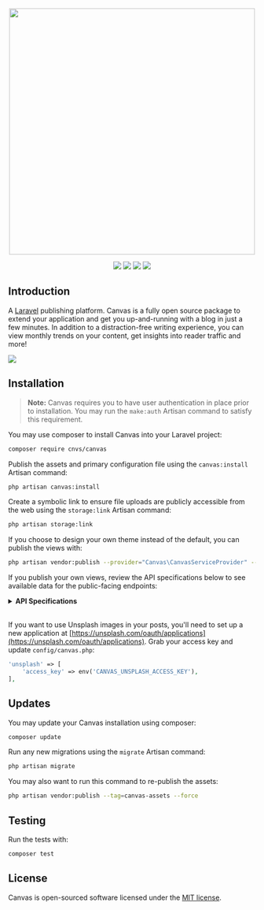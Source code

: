 <p align="center">
    <br>
    <img src="https://raw.githubusercontent.com/cnvs/art/master/github-header.png" width="500">
</p>

<p align="center">
	<a href="https://travis-ci.org/cnvs/canvas"><img src="https://travis-ci.org/cnvs/canvas.svg?branch=master"></a>
	<a href="https://packagist.org/packages/cnvs/canvas"><img src="https://poser.pugx.org/cnvs/canvas/downloads"></a>
	<a href="https://packagist.org/packages/cnvs/canvas"><img src="https://poser.pugx.org/cnvs/canvas/v/stable"></a>
	<a href="https://packagist.org/packages/cnvs/canvas"><img src="https://poser.pugx.org/cnvs/canvas/license"></a>
    <br>
</p>

## Introduction

A [Laravel](https://laravel.com) publishing platform. Canvas is a fully open source package to extend your 
application and get you up-and-running with a blog in just a few minutes. In addition to a distraction-free 
writing experience, you can view monthly trends on your content, get insights into reader traffic and more!

<img src="https://cnvs.io/img/zDTOCfMeOf2pr1sHax9KqNzWsnF8KOa55CPPyppc.png">

## Installation

> **Note:** Canvas requires you to have user authentication in place prior to installation. You may run the `make:auth` Artisan command to satisfy this requirement.

You may use composer to install Canvas into your Laravel project:

```bash
composer require cnvs/canvas
```

Publish the assets and primary configuration file using the `canvas:install` Artisan command:

```bash
php artisan canvas:install
```

Create a symbolic link to ensure file uploads are publicly accessible from the web using the `storage:link` Artisan command:

```bash
php artisan storage:link
```

If you choose to design your own theme instead of the default, you can publish the views with:

```bash
php artisan vendor:publish --provider="Canvas\CanvasServiceProvider" --tag="canvas-views"
```

If you publish your own views, review the API specifications below to see available data for the public-facing endpoints:

<details>
<summary><b>API Specifications</b></summary>
<ul>
<li><code>GET /blog</code> Returns a simple-paginated index of posts</li>

<br>

```php
"data": [
    "posts": "Illuminate\Pagination\Paginator"
]
```

<li><code>GET /blog/{slug}</code> Returns a single blog post</li>

<br>

```php
"data": [
    "author": "App\User",
    "post": "App\Canvas\Post",
    "meta": {
        "og_title": "string"
        "twitter_title": "string"
        "og_description": "string"
        "meta_description": "string"
        "twitter_description": "string"
	},
    "next": "App\Canvas\Post",
    "random": "App\Canvas\Post"
]
```

<li><code>GET /blog/tag/{slug}</code> Returns a simple-paginated index of posts for a single tag</li>

<br>

```php
"data": [
    "topic": "Canvas/Tag",
    "posts": "Illuminate\Pagination\Paginator"
]
```
</ul>
</details>

<br>

If you want to use Unsplash images in your posts, you'll need to set up a new application at [https://unsplash.com/oauth/applications](https://unsplash.com/oauth/applications). Grab your access key and update `config/canvas.php`:

```php
'unsplash' => [
    'access_key' => env('CANVAS_UNSPLASH_ACCESS_KEY'),
],
```

## Updates

You may update your Canvas installation using composer:

```bash
composer update
```

Run any new migrations using the `migrate` Artisan command:

```bash
php artisan migrate
```

You may also want to run this command to re-publish the assets:

```bash
php artisan vendor:publish --tag=canvas-assets --force
```

## Testing

Run the tests with:

```bash
composer test
```

## License

Canvas is open-sourced software licensed under the [MIT license](https://opensource.org/licenses/MIT).